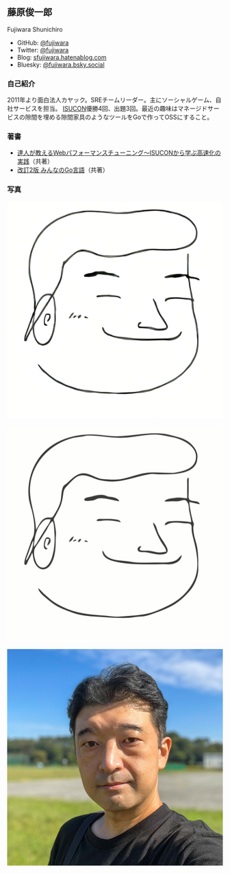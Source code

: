 ## 藤原俊一郎

Fujiwara Shunichiro

- GitHub: [@fujiwara](https://github.com/fujiwara)
- Twitter: [@fujiwara](https://twitter.com/fujiwara)
- Blog: [sfujiwara.hatenablog.com](https://sfujiwara.hatenablog.com/)
- Bluesky: [@fujiwara.bsky.social](https://bsky.app/profile/fujiwara.bsky.social)

### 自己紹介

2011年より面白法人カヤック。SREチームリーダー。主にソーシャルゲーム、自社サービスを担当。
[ISUCON](https://isucon.net)優勝4回、出題3回。最近の趣味はマネージドサービスの隙間を埋める隙間家具のようなツールをGoで作ってOSSにすること。

### 著書

- [達人が教えるWebパフォーマンスチューニング〜ISUCONから学ぶ高速化の実践](https://gihyo.jp/book/2022/978-4-297-12846-3)（共著）
- [改訂2版 みんなのGo言語](https://gihyo.jp/book/2019/978-4-297-10727-7)（共著）

### 写真

![icon png](fujiwara-icon4x.png)

![icon svg](fujiwara-icon4x.svg)

![](portrait.jpg)
